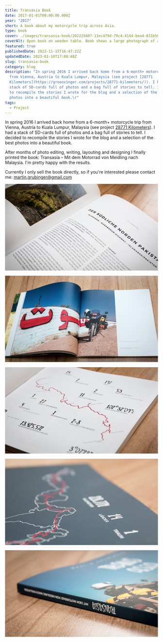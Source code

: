 ```yaml
---
title: Transasia Book
date: 2017-01-01T00:00:00.000Z
year: "2017"
short: A book about my motorcycle trip across Asia.
type: book
cover: ./images/transasia-book/202225607-11ec479d-79c4-4144-bea4-831b50b47ebc.jpg
coverAlt: Open book on wooden table. Book shows a large photograph of a loaded motorbike in front of a white wall with persian letters. Deep blue sky.
featured: true
publishedDate: 2022-11-15T16:47:22Z
updatedDate: 2023-01-10T17:08:48Z
slug: transasia-book
category: blog
description: "In spring 2016 I arrived back home from a 6-month+ motorcycle trip
  from Vienna, Austria to Kuala Lumpur, Malaysia (see project [28771
  Kilometers](https://grooovinger.com/projects/28771-kilometers/)). I had a
  stack of SD-cards full of photos and a bag full of stories to tell. I decided
  to recompile the stories I wrote for the blog and a selection of the best
  photos into a beautiful book.\r"
tags:
  - Project
---
```




In spring 2016 I arrived back home from a 6-month+ motorcycle trip from Vienna, Austria to Kuala Lumpur, Malaysia (see project [28771 Kilometers](https://grooovinger.com/projects/28771-kilometers/)). I had a stack of SD-cards full of photos and a bag full of stories to tell. I decided to recompile the stories I wrote for the blog and a selection of the best photos into a beautiful book.

After months of photo editing, writing, layouting and designing I finally printed the book: Transasia – Mit dem Motorrad von Meidling nach Malaysia. I'm pretty happy with the results.

Currently I only sell the book directly, so if you're interested please contact me: [martin.grubinger@gmail.com](mailto:martin.grubinger@gmail.com)

![transasia_book_0001](./images/transasia-book/202225593-6b595ae4-0859-415d-99f6-02dcbda2e9e3.jpg)

![transasia_book_0002](./images/transasia-book/202225607-11ec479d-79c4-4144-bea4-831b50b47ebc.jpg)

![transasia_book_0003](./images/transasia-book/202225612-7cd5fdeb-ae50-439e-8a19-6b67142bd7f2.jpg)

![transasia_book_0004](./images/transasia-book/202225619-f2599fdb-ff36-48ac-af03-38488a3abfbe.jpg)

![transasia_book_0005](./images/transasia-book/202225626-a7672548-44b1-43be-abe2-4a7b0741edff.jpg)
